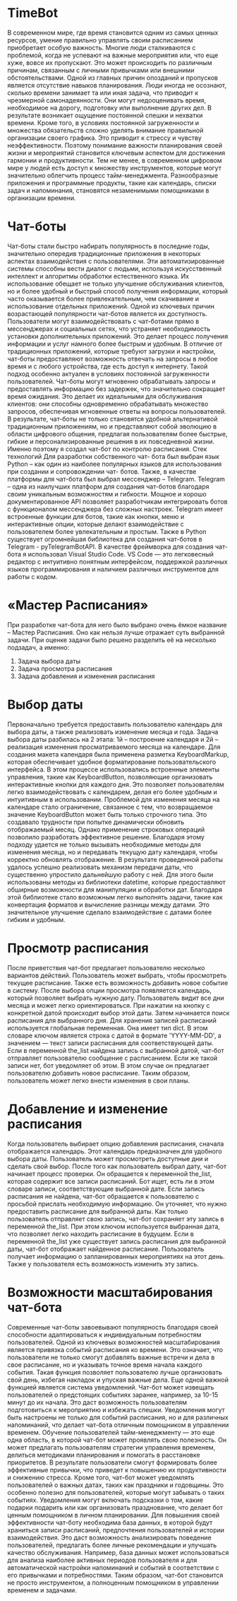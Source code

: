 # TimeBot

В современном мире, где время становится одним из самых ценных ресурсов, умение правильно управлять своим расписанием приобретает особую важность. Многие люди сталкиваются с проблемой, когда не успевают на важные мероприятия или, что еще хуже, вовсе их пропускают. Это может происходить по различным причинам, связанным с личными привычками или внешними обстоятельствами.
Одной из главных причин опозданий и пропусков является отсутствие навыков планирования. Люди иногда не осознают, сколько времени занимает та или иная задача, что приводит к чрезмерной самонадеянности. Они могут недооценивать время, необходимое на дорогу, подготовку или выполнение других дел. В результате возникает ощущение постоянной спешки и нехватки времени.
Кроме того, в условиях постоянной загруженности и множества обязательств сложно уделять внимание правильной организации своего графика. Это приводит к стрессу и чувству неэффективности. Поэтому понимание важности планирования своей жизни и мероприятий становится ключевым аспектом для достижения гармонии и продуктивности.
Тем не менее, в современном цифровом мире у людей есть доступ к множеству инструментов, которые могут значительно облегчить процесс тайм-менеджмента. Разнообразные приложения и программные продукты, такие как календарь, списки задач и напоминания, становятся незаменимыми помощниками в организации времени.

# Чат-боты
Чат-боты стали быстро набирать популярность в последние годы, значительно опередив традиционные приложения в некоторых аспектах взаимодействия с пользователями. Эти автоматизированные системы способны вести диалог с людьми, используя искусственный интеллект и алгоритмы обработки естественного языка. Их использование обещает не только улучшение обслуживания клиентов, но и более удобный и быстрый способ получения информации, который часто оказывается более привлекательным, чем скачивание и использование отдельных приложений.
Одной из ключевых причин возрастающей популярности чат-ботов является их доступность. Пользователи могут взаимодействовать с чат-ботами прямо в мессенджерах и социальных сетях, что устраняет необходимость установки дополнительных приложений. Это делает процесс получения информации и услуг намного более быстрым и удобным. В отличие от традиционных приложений, которые требуют загрузки и настройки, чат-боты предоставляют возможность отвечать на запросы в любое время и с любого устройства, где есть доступ к интернету.
Такой подход особенно актуален в условиях постоянной загруженности пользователей. Чат-боты могут мгновенно обрабатывать запросы и предоставлять информацию без задержек, что значительно сокращает время ожидания. Это делает их идеальными для обслуживания клиентов: они способны одновременно обрабатывать множество запросов, обеспечивая мгновенные ответы на вопросы пользователей.
В результате, чат-боты не только становятся удобной альтернативой традиционным приложениям, но и представляют собой эволюцию в области цифрового общения, предлагая пользователям более быстрые, гибкие и персонализированные решения в их повседневной жизни. Именно поэтому я создал чат-бот по контролю расписания.
Стек технологий
Для разработки собственного чат- бота был выбран язык Python – как один из наиболее популярных языков для использования при создании и сопровождении чат- ботов. Также, в качестве платформы для чат-бота был выбрал мессенджер – Telegram. Telegram – одна из наилучших платформ для создания чат-ботов благодаря своим уникальным возможностям и гибкости. Мощное и хорошо документированное API позволяет разработчикам интегрировать ботов с функционалом мессенджера без сложных настроек. Telegram имеет встроенные функции для ботов, такие как кнопки, меню и интерактивные опции, которые делают взаимодействие с пользователем более увлекательным и простым. Также в Python существует огромнейшая библиотека для создания чат-ботов в Telegram - pyTelegramBotAPI.
В качестве фреймворка для создания чат-бота я использовал Visual Studio Code. VS Code — это легковесный редактор с интуитивно понятным интерфейсом, поддержкой различных языков программирования и наличием различных инструментов для работы с кодом.   

# «Мастер Расписания»
При разработке чат-бота для него было выбрано очень ёмкое название – Мастер Расписания. Оно как нельзя лучше отражает суть выбранной задачи. 
При оценке задачи было решено разделить её на несколько подзадач, а именно:
1.	Задача выбора даты 
2.	Задача просмотра расписания
3.	Задача добавления и изменения расписания

# Выбор даты
Первоначально требуется предоставить пользователю календарь для выбора даты, а также реализовать изменение месяца и года. 
Задача выбора даты разбилась на 2 этапа: 1й – построение календаря и 2й – реализация изменения просматриваемого месяца на календаре.
Для создания макета календаря была применена разметка KeyboardMarkup, которая обеспечивает удобное форматирование пользовательского интерфейса. В этом процессе использовались встроенные элементы управления, такие как KeyboardButton, позволяющие организовать интерактивные кнопки для каждого дня. Это позволяет пользователям легко взаимодействовать с календарем, делая его более удобным и интуитивным в использовании.
Проблемой для изменения месяца на календаре стало ограничение, связанное с тем, что возвращаемое значение KeyboardButton может быть только строчного типа. Это создавало трудности при попытке динамически обновить отображаемый месяц. Однако применение строковых операций позволило разработать эффективное решение. Благодаря этому подходу удается не только вызывать необходимые методы для изменения месяца, но и передавать текущую дату календаря, чтобы корректно обновлять отображение.
В результате проведенной работы удалось успешно реализовать механизм передачи даты, что существенно упростило дальнейшую работу с ней. Для этого были использованы методы из библиотеки datetime, которые предоставляют обширные возможности для манипуляции и обработки дат. Благодаря этой библиотеке стало возможным легко выполнять задачи, такие как конвертация форматов и вычисление разницы между датами. Это значительное улучшение сделало взаимодействие с датами более гибким и удобным.

# Просмотр расписания
После приветствия чат-бот предлагает пользователю несколько вариантов действий. Пользователь может выбрать, чтобы просмотреть текущее расписание. Также есть возможность добавить новое событие в систему.
После выбора опции просмотра появляется календарь, который позволяет выбрать нужную дату. Пользователь видит все дни месяца и может легко ориентироваться. При нажатии на кнопку с конкретной датой происходит выбор этой даты. Затем начинается поиск расписания для выбранного дня.
Для хранения записей расписаний используется глобальная переменная. Она имеет тип dict. В этом словаре ключом является строка с датой в формате 'YYYY-MM-DD', а значением — текст записи расписания для соответствующей даты.
Если в переменной the_list найдена запись с выбранной датой, чат-бот отправляет пользователю сообщение с расписанием. Если же такой записи нет, бот уведомляет об этом. В этом случае он предлагает пользователю добавить новое расписание. Таким образом, пользователь может легко внести изменения в свои планы.

# Добавление и изменение расписания
Когда пользователь выбирает опцию добавления расписания, сначала отображается календарь. Этот календарь предназначен для удобного выбора даты. Пользователь может просмотреть доступные дни и сделать свой выбор.
После того как пользователь выбрал дату, чат-бот начинает процесс проверки. Он обращается к переменной the_list, которая содержит все записи расписаний. Бот ищет, есть ли в этом словаре записи, соответствующие выбранной дате.
Если запись расписания не найдена, чат-бот обращается к пользователю с просьбой прислать необходимую информацию. Он уточняет, что нужно предоставить расписание для выбранной даты. Как только пользователь отправляет свою запись, чат-бот сохраняет эту запись в переменной the_list. При этом ключом используется выбранная дата, что позволяет легко находить расписание в будущем.
Если в переменной the_list уже существует запись расписания для выбранной даты, чат-бот отображает найденное расписание. Пользователь получает информацию о запланированных мероприятиях на этот день. Также у пользователя есть возможность изменить эту запись.

# Возможности масштабирования чат-бота
Современные чат-боты завоевывают популярность благодаря своей способности адаптироваться к индивидуальным потребностям пользователей. Одной из ключевых возможностей масштабирования является привязка событий расписания ко времени. Это означает, что пользователи не только смогут добавлять важные встречи и дела в свое расписание, но и указывать точное время начала каждого события. Такая функция позволяет пользователю лучше организовать свой день, избегая накладок и упуская важные дела.
Еще одной важной функцией является система уведомлений. Чат-бот может извещать пользователей о предстоящих событиях заранее, например, за 10-15 минут до их начала. Это даст возможность пользователям подготовиться к мероприятию и избежать спешки. Уведомления могут быть настроены не только для событий расписания, но и для различных напоминаний, что делает чат-бота отличным помощником в управлении временем.
Обучение пользователей тайм-менеджменту — это еще одна область, в которой чат-бот может проявлять свою полезность. Он может предлагать пользователям стратегии управления временем, делиться методиками планирования и помогать в расстановке приоритетов. В результате пользователи смогут формировать более эффективные привычки, что приведет к повышению их продуктивности и снижению стресса.
Кроме того, чат-бот может уведомлять пользователей о важных датах, таких как праздники и годовщины. Это особенно полезно для пользователей, которые могут забывать о таких событиях. Уведомления могут включать подсказки о том, какие подарки подарить или как организовать празднование, что делает бот ценным помощником в личном планировании.
Для повышения своей эффективности чат-боту необходима база данных, в которой будут храниться записи расписаний, предпочтения пользователей и истории взаимодействия. Это даст возможность анализировать поведение пользователей, предлагать более личные рекомендации и улучшать качество обслуживания. Например, база данных может использоваться для анализа наиболее активных периодов пользователя и для автоматической настройки напоминаний и событий в соответствии с его привычками и потребностями. Таким образом, чат-бот становится не просто инструментом, а полноценным помощником в управлении временем и задачами.
